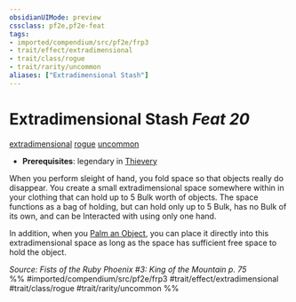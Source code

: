 ```yaml
---
obsidianUIMode: preview
cssclass: pf2e,pf2e-feat
tags:
- imported/compendium/src/pf2e/frp3
- trait/effect/extradimensional
- trait/class/rogue
- trait/rarity/uncommon
aliases: ["Extradimensional Stash"]
---
```

# Extradimensional Stash  *Feat 20*  
[extradimensional](extradimensional.md)  [rogue](rules/traits/rogue.md)  [uncommon](uncommon.md)  

- **Prerequisites**: legendary in [Thievery](../skills.md#Thievery)

When you perform sleight of hand, you fold space so that objects really do disappear. You create a small extradimensional space somewhere within in your clothing that can hold up to 5 Bulk worth of objects. The space functions as a bag of holding, but can hold only up to 5 Bulk, has no Bulk of its own, and can be Interacted with using only one hand.

In addition, when you [Palm an Object](palm-an-object.md), you can place it directly into this extradimensional space as long as the space has sufficient free space to hold the object.

*Source: Fists of the Ruby Phoenix #3: King of the Mountain p. 75*  
%% #imported/compendium/src/pf2e/frp3 #trait/effect/extradimensional #trait/class/rogue #trait/rarity/uncommon %%